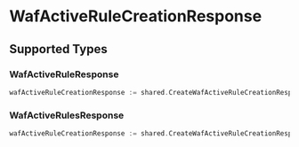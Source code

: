# WafActiveRuleCreationResponse


## Supported Types

### WafActiveRuleResponse

```go
wafActiveRuleCreationResponse := shared.CreateWafActiveRuleCreationResponseWafActiveRuleResponse(shared.WafActiveRuleResponse{/* values here */})
```

### WafActiveRulesResponse

```go
wafActiveRuleCreationResponse := shared.CreateWafActiveRuleCreationResponseWafActiveRulesResponse(shared.WafActiveRulesResponse{/* values here */})
```

